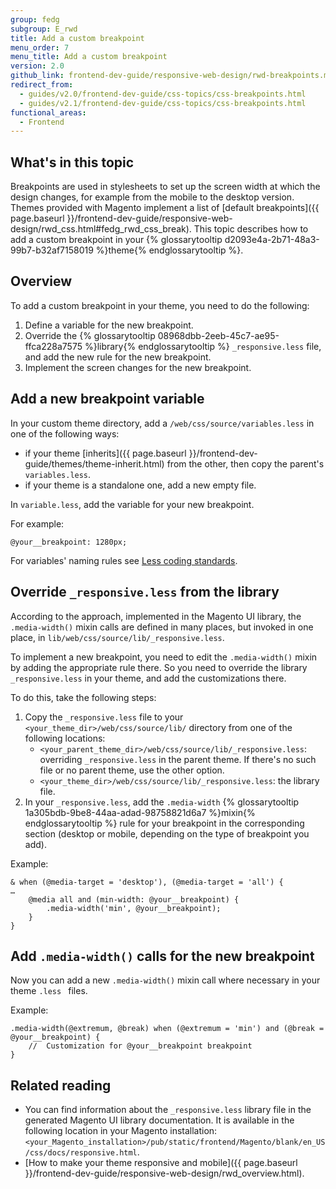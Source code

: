 ```yaml
---
group: fedg
subgroup: E_rwd
title: Add a custom breakpoint
menu_order: 7
menu_title: Add a custom breakpoint
version: 2.0
github_link: frontend-dev-guide/responsive-web-design/rwd-breakpoints.md
redirect_from:
  - guides/v2.0/frontend-dev-guide/css-topics/css-breakpoints.html
  - guides/v2.1/frontend-dev-guide/css-topics/css-breakpoints.html
functional_areas:
  - Frontend
---
```


<h2>What's in this topic</h2>

Breakpoints are used in stylesheets to set up the screen width at which the design changes, for example from the mobile to the desktop version. Themes provided with Magento implement a list of [default breakpoints]({{ page.baseurl }}/frontend-dev-guide/responsive-web-design/rwd_css.html#fedg_rwd_css_break). This topic describes how to add a custom breakpoint in your {% glossarytooltip d2093e4a-2b71-48a3-99b7-b32af7158019 %}theme{% endglossarytooltip %}. 

## Overview
To add a custom breakpoint in your theme, you need to do the following:

1. Define a variable for the new breakpoint.
2. Override the {% glossarytooltip 08968dbb-2eeb-45c7-ae95-ffca228a7575 %}library{% endglossarytooltip %} `_responsive.less` file, and add the new rule for the new breakpoint. 
3. Implement the screen changes for the new breakpoint.

## Add a new breakpoint variable

In your custom theme directory, add a `/web/css/source/variables.less` in one of the following ways:

- if your theme [inherits]({{ page.baseurl }}/frontend-dev-guide/themes/theme-inherit.html) from the other, then copy the parent's `variables.less`.
- if your theme is a standalone one, add a new empty file.

In `variable.less`, add the variable for your new breakpoint.

For example:

    @your__breakpoint: 1280px;

For variables' naming rules see [Less coding standards](http://devdocs.magento.com/guides/v2.0/coding-standards/code-standard-less.html#variables).

## Override `_responsive.less` from the library

According to the approach, implemented in the Magento UI library, the `.media-width()` mixin calls are defined in many places, but invoked in one place, in `lib/web/css/source/lib/_responsive.less`. 

To implement a new breakpoint, you need to edit the `.media-width()` mixin by adding the appropriate rule there. So you need to override the library `_responsive.less` in your theme, and add the customizations there. 

To do this, take the following steps:

1. Copy the `_responsive.less` file to your `<your_theme_dir>/web/css/source/lib/` directory from one of the following locations:
	- `<your_parent_theme_dir>/web/css/source/lib/_responsive.less`: overriding `_responsive.less` in the parent theme. If there's no such file or no parent theme, use the other option. 
	- `<your_theme_dir>/web/css/source/lib/_responsive.less`: the library file.
2. In your `_responsive.less`, add the `.media-width` {% glossarytooltip 1a305bdb-9be8-44aa-adad-98758821d6a7 %}mixin{% endglossarytooltip %} rule for your breakpoint in the corresponding section (desktop or mobile, depending on the type of breakpoint you add).

Example:

    & when (@media-target = 'desktop'), (@media-target = 'all') {
    …
        @media all and (min-width: @your__breakpoint) {
            .media-width('min', @your__breakpoint);
        }
    }

## Add `.media-width()` calls for the new breakpoint

Now you can add a new `.media-width()` mixin call where necessary in your theme `.less ` files.

Example:

    .media-width(@extremum, @break) when (@extremum = 'min') and (@break = @your__breakpoint) {
        //  Customization for @your__breakpoint breakpoint
    }

## Related reading

- You can find information about the `_responsive.less` library file in the generated Magento UI library documentation. It is available in the following location in your Magento installation: `<your_Magento_installation>/pub/static/frontend/Magento/blank/en_US/css/docs/responsive.html`.
- [How to make your theme responsive and mobile]({{ page.baseurl }}/frontend-dev-guide/responsive-web-design/rwd_overview.html).
